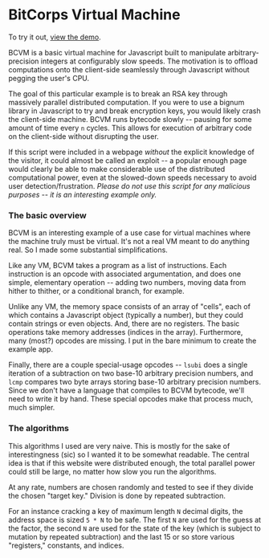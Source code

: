 
BitCorps Virtual Machine
========================

To try it out, [view the demo](http://htmlpreview.github.io/?https://github.com/bitw1se/slow-bcvm-js/blob/master/index.html).

BCVM is a basic virtual machine for Javascript built to manipulate arbitrary-precision integers at configurably slow speeds. The motivation is to offload computations onto the client-side seamlessly through Javascript without pegging the user's CPU.

The goal of this particular example is to break an RSA key through massively parallel distributed computation. If you were to use a bignum library in Javascript to try and break encryption keys, you would likely crash the client-side machine. BCVM runs bytecode slowly -- pausing for some amount of time every `n` cycles. This allows for execution of arbitrary code on the client-side without disrupting the user.

If this script were included in a webpage *without* the explicit knowledge of the visitor, it could almost be called an exploit -- a popular enough page would clearly be able to make considerable use of the distributed computational power, even at the slowed-down speeds necessary to avoid user detection/frustration. *Please do not use this script for any malicious purposes -- it is an interesting example only.*

### The basic overview

BCVM is an interesting example of a use case for virtual machines where the machine truly must be virtual. It's not a real VM meant to do anything real. So I made some substantial simplifications.

Like any VM, BCVM takes a program as a list of instructions. Each instruction is an opcode with associated argumentation, and does one simple, elementary operation -- adding two numbers, moving data from hither to thither, or a conditional branch, for example.

Unlike any VM, the memory space consists of an array of "cells", each of which contains a Javascript object (typically a number), but they could contain strings or even objects. And, there are no registers. The basic operations take memory addresses (indices in the array). Furthermore, many (most?) opcodes are missing. I put in the bare minimum to create the example app.

Finally, there are a couple special-usage opcodes -- `lsubi` does a single iteration of a subtraction on two base-10 arbitrary precision numbers, and `lcmp` compares two byte arrays storing base-10 arbitrary precision numbers. Since we don't have a language that compiles to BCVM bytecode, we'll need to write it by hand. These special opcodes make that process much, much simpler.  

### The algorithms

This algorithms I used are very naive. This is mostly for the sake of interestingness (sic) so I wanted it to be somewhat readable. The central idea is that if this website were distributed enough, the total parallel power could still be large, no matter how slow you run the algorithms.

At any rate, numbers are chosen randomly and tested to see if they divide the chosen "target key." Division is done by repeated subtraction.

For an instance cracking a key of maximum length `N` decimal digits, the address space is sized `5 * N` to be safe. The first `N` are used for the guess at the factor, the second `N` are used for the state of the key (which is subject to mutation by repeated subtraction) and the last 15 or so store various "registers," constants, and indices.



